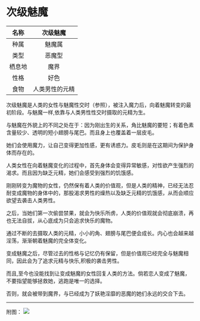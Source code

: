 # 次级魅魔

|名称|次级魅魔|
|:-:|:-:|
|种属|魅魔属|
|类型|恶魔型|
|栖息地|魔界|
|性格|好色|
|食物|人类男性的元精|

次级魅魔是人类的女性与魅魔性交时（参照），被注入魔力后，向着魅魔转变的最初阶段。与魅魔一样,依靠与人类男性性交时摄取的元精为生。

与魅魔在外貌上的不同之处在于：因为刚出生的关系，角比魅魔的要短；有着色素含量较少、透明的短小翅膀与尾巴。而且身上也覆盖着一层皮毛。

她们会使用魔力，让自己变得更加性感，更有诱惑力。皮毛则是在这期间为保护身体而存在的。

人类女性在向着魅魔变化的过程中，首先身体会变得异常敏感，对性欲产生强烈的渴求。而且因为缺乏元精，她们会感受到强烈的饥饿感。

刚刚转变为魔物的女性，仍然保有着人类的价值观，但是人类的精神，已经无法忍耐变成魔物的身体中的，那股渴求男性的燥热以及缺乏元精的饥饿感，从而会顺应欲望去袭击人类男性。

之后，当她们第一次偷尝禁果，就会为快乐所虏，人类的价值观就会彻底崩溃，再也无法自拔，从心底成为只会追求快乐的魔物。

通过不断的去摄取人类的元精，小小的角、翅膀与尾巴便会成长。内心也会越来越淫荡，渐渐朝着魅魔的完全体变化。

变成魅魔之后，尽管过去的性格与记忆仍有保留，但是价值观已经完全与魅魔相同，因此会为了追求元精与快乐,积极的袭击男性。

而且,至今也没能找到让变成魅魔的女性回复人类的方法。倘若恋人变成了魅魔，不要指望能够拯救她，逃跑是唯一的选择。

否则，就会被带到魔界，与已经成为了妖艳淫靡的恶魔的她们永远的交合下去。

---

附图： ![](img/魔物娘图鉴I/10-11次级魅魔.jpg)
